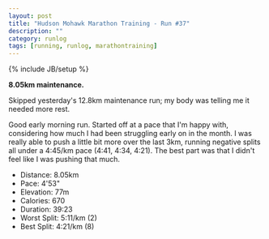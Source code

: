 ```yaml
---
layout: post
title: "Hudson Mohawk Marathon Training - Run #37"
description: ""
category: runlog
tags: [running, runlog, marathontraining]
---
```

{% include JB/setup %}

**8.05km maintenance.**

Skipped yesterday's 12.8km maintenance run; my body was
telling me it needed more rest.

Good early morning run. Started off at a pace that I'm happy
with, considering how much I had been struggling early on in the
month. I was really able to push a little bit more over the last
3km, running negative splits all under a 4:45/km pace (4:41, 4:34, 4:21).
The best part was that I didn't feel like I was pushing that much.

+ Distance: 8.05km
+ Pace: 4'53"
+ Elevation: 77m
+ Calories: 670
+ Duration: 39:23
+ Worst Split: 5:11/km (2)
+ Best Split: 4:21/km (8)
